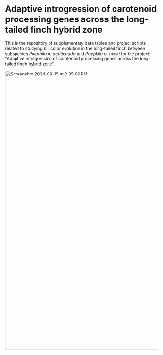 # Adaptive introgression of carotenoid processing genes across the long-tailed finch hybrid zone

This is the repository of supplementary data tables and project scripts related to studying bill color evolution in the long-tailed finch between subspecies *Poephila a. acuticauda* and *Poephila a. hecki* for the project: "Adaptive introgression of carotenoid processing genes across the long-tailed finch hybrid zone".


<img width="917" alt="Screenshot 2024-09-15 at 2 35 06 PM" src="https://github.com/user-attachments/assets/79474e8a-2712-487f-b486-2bf2f55ba25b">

